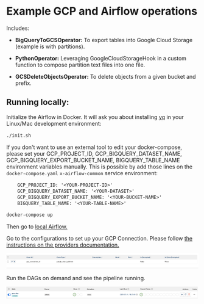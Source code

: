 # Example GCP and Airflow operations

Includes:

- **BigQueryToGCSOperator:** To export tables into Google Cloud Storage (example is with partitions).

- **PythonOperator:** Leveraging GoogleCloudStorageHook in a custom function to compose partition text files into one file.

- **GCSDeleteObjectsOperator:** To delete objects from a given bucket and prefix.


## Running locally:

Initialize the Airflow in Docker. It will ask you about installing [yq](https://github.com/mikefarah/yq) in your Linux/Mac development environment:

```bash
./init.sh
```

If you don't want to use an external tool to edit your docker-compose, please set your GCP_PROJECT_ID, GCP_BIGQUERY_DATASET_NAME, GCP_BIGQUERY_EXPORT_BUCKET_NAME, BIGQUERY_TABLE_NAME environment variables manually. This is possible by add those lines on the `docker-compose.yaml` `x-airflow-common` service environment:

```
    GCP_PROJECT_ID: '<YOUR-PROJECT-ID>'
    GCP_BIGQUERY_DATASET_NAME: '<YOUR-DATASET>'
    GCP_BIGQUERY_EXPORT_BUCKET_NAME: '<YOUR-BUCKET-NAME>'
    BIGQUERY_TABLE_NAME: '<YOUR-TABLE-NAME>'
```

```bash
docker-compose up
```

Then go to [local Airflow.](http://0.0.0.0:8080/)

Go to the configurations to set up your GCP Connection. Please follow [the instructions on the providers documentation.](https://airflow.apache.org/docs/apache-airflow-providers-google/stable/connections/gcp.html)

![Connection to GCS](screenshots/connection.png)

Run the DAGs on demand and see the pipeline running.

![Running DAG](screenshots/running_dag.png)
